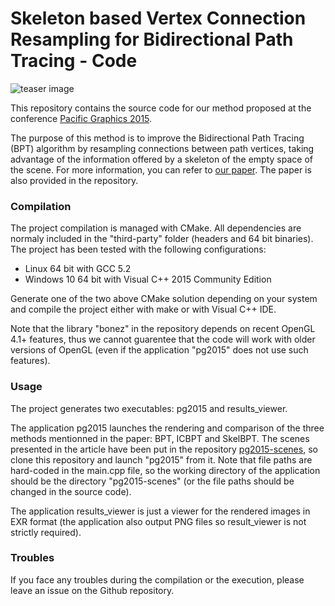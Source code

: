 # Skeleton based Vertex Connection Resampling for Bidirectional Path Tracing - Code

![teaser image](https://raw.githubusercontent.com/Celeborn2BeAlive/pg2015-code/master/teaser_image.png)

This repository contains the source code for our method proposed at the conference [Pacific Graphics 2015](http://cg.cs.tsinghua.edu.cn/pg2015/).

The purpose of this method is to improve the Bidirectional Path Tracing (BPT) algorithm by resampling connections between path vertices, taking advantage of the information offered by a skeleton of the empty space of the scene. For more information, you can refer to [our paper](http://www.laurentnoel.fr/research/papers/Noel2015-PG.pdf). The paper is also provided in the repository.

### Compilation

The project compilation is managed with CMake. All dependencies are normaly included in the "third-party" folder (headers and 64 bit binaries). The project has been tested with the following configurations:

* Linux 64 bit with GCC 5.2
* Windows 10 64 bit with Visual C++ 2015 Community Edition

Generate one of the two above CMake solution depending on your system and compile the project either with make or with Visual C++ IDE.

Note that the library "bonez" in the repository depends on recent OpenGL 4.1+ features, thus we cannot guarentee that the code will work with older versions of OpenGL (even if the application "pg2015" does not use such features).

### Usage

The project generates two executables: pg2015 and results_viewer.

The application pg2015 launches the rendering and comparison of the three methods mentionned in the paper: BPT, ICBPT and SkelBPT.
The scenes presented in the article have been put in the repository [pg2015-scenes](https://github.com/Celeborn2BeAlive/pg2015-scenes), so clone this repository and launch "pg2015" from it.
Note that file paths are hard-coded in the main.cpp file, so the working directory of the application should be the directory "pg2015-scenes" (or the file paths should be changed in the source code).

The application results_viewer is just a viewer for the rendered images in EXR format (the application also output PNG files so result_viewer is not strictly required).

### Troubles

If you face any troubles during the compilation or the execution, please leave an issue on the Github repository.